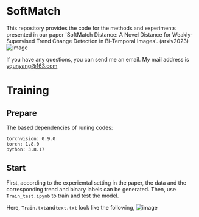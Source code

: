# SoftMatch

This repository provides the code for the methods and experiments presented in our paper 'SoftMatch Distance: A Novel Distance for Weakly-Supervised Trend Change Detection in Bi-Temporal Images'. (arxiv2023)
![image](https://github.com/TangXu-Group/SoftMatch/assets/74549002/7e48234f-3227-4256-94f2-eb5928b3b4a6)

If you have any questions, you can send me an email. My mail address is yqunyang@163.com

Training
=
Prepare
---
The based dependencies of runing codes:
```
torchvision: 0.9.0
torch: 1.8.0
python: 3.8.17
```
Start
---
First, according to the experiemtal setting in the paper, the data and the corresponding trend and binary labels can be generated.
Then, use ```Train_test.ipynb``` to train and test the model.

Here, ```Train.txt```and```text.txt``` look like the following,
![image](https://github.com/TangXu-Group/SoftMatch/assets/74549002/ac3b45b1-0607-4ee7-9b62-731cb96e91f3)
